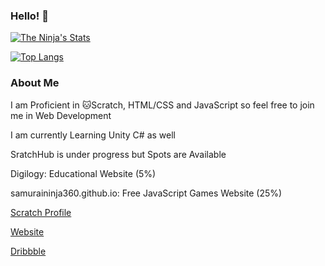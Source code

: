 ### Hello! 👋

[![The Ninja's Stats](https://github-readme-stats.vercel.app/api?username=samuraininja360&theme=dark&show_icons=true&icon_color=0068ff&bg_color=000000&text_color=cccccc&title_color=0068ff)](https://github.com/anuraghazra/github-readme-stats)

[![Top Langs](https://github-readme-stats.vercel.app/api/top-langs/?username=samuraininja360&title_color=0068ff&bg_color=000000&text_color=ffffff&layout=compact)](https://github.com/anuraghazra/github-readme-stats)

### About Me

I am Proficient in 🐱Scratch, HTML/CSS and JavaScript so feel free to join me in Web Development

I am currently Learning Unity C# as well

SratchHub is under progress but Spots are Available 

Digilogy: Educational Website (5%)

samuraininja360.github.io: Free JavaScript Games Website (25%)

[Scratch Profile](https://scratch.mit.edu/users/samuraininja360)

[Website](https://thebugsquash.wixsite.com/samuraininja)

[Dribbble](https://dribbble.com/Ninja360)
<!--
**samuraininja360/samuraininja360** is a ✨ _special_ ✨ repository because its `README.md` (this file) appears on your GitHub profile.

Here are some ideas to get you started:

- 🔭 I’m currently working on ...
- 🌱 I’m currently learning ...
- 👯 I’m looking to collaborate on ...
- 🤔 I’m looking for help with ...
- 💬 Ask me about ...
- 📫 How to reach me: ...
- 😄 Pronouns: ...
- ⚡ Fun fact: ...
-->

